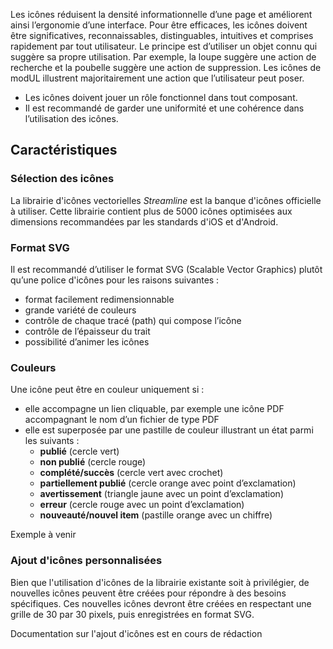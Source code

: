 Les icônes réduisent la densité informationnelle d’une page et améliorent ainsi l’ergonomie d’une interface. Pour être efficaces, les icônes doivent être significatives, reconnaissables, distinguables, intuitives et comprises rapidement par tout utilisateur. Le principe est d’utiliser un objet connu qui suggère sa propre utilisation. Par exemple, la loupe suggère une action de recherche et la poubelle suggère une action de suppression. Les icônes de modUL  illustrent majoritairement une action que l’utilisateur peut poser.

<modul-do>
    <ul>
        <li>Les icônes doivent jouer un rôle fonctionnel dans tout composant.</li>
        <li>Il est recommandé de garder une uniformité et une cohérence dans l’utilisation des icônes.</li>
    </ul>
</modul-do>

## Caractéristiques

### Sélection des icônes
La librairie d'icônes vectorielles *Streamline* est la banque d'icônes officielle à utiliser. Cette librairie contient plus de 5000 icônes optimisées aux dimensions recommandées par les standards d'iOS et d'Android.

### Format SVG
Il est recommandé d’utiliser le format SVG (Scalable Vector Graphics) plutôt qu’une police d'icônes pour les raisons suivantes&nbsp;:
* format facilement redimensionnable
* grande variété  de couleurs
* contrôle de chaque tracé (path) qui compose l’icône
* contrôle de l’épaisseur du trait
* possibilité d’animer les icônes

### Couleurs
Une icône peut être en couleur uniquement si&nbsp;:
* elle accompagne un lien cliquable, par exemple une icône PDF accompagnant le nom d’un fichier de type PDF
* elle est superposée par une pastille de couleur illustrant un état parmi les suivants&nbsp;:
    * **publié** (cercle vert)
    * **non publié** (cercle rouge)
    * **complété/succès** (cercle vert avec crochet)
    * **partiellement publié** (cercle orange avec point d’exclamation)
    * **avertissement** (triangle jaune avec un point d’exclamation)
    * **erreur** (cercle rouge avec un point d’exclamation)
    * **nouveauté/nouvel item** (pastille orange avec un chiffre)

<m-message class="m-u--margin-top" skin="light" state="information">Exemple à venir</m-message>

### Ajout d'icônes personnalisées
Bien que l'utilisation d'icônes de la librairie existante soit à privilégier, de nouvelles icônes peuvent être créées pour répondre à des besoins spécifiques. Ces nouvelles icônes devront être créées en respectant une grille de 30 par 30 pixels, puis enregistrées en format SVG.

<m-message class="m-u--margin-top" skin="light" state="information">Documentation sur l'ajout d'icônes est en cours de rédaction</m-message>

